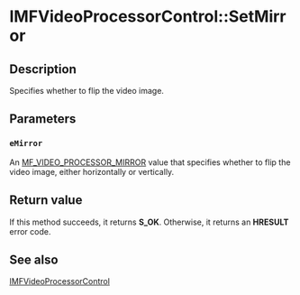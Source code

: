 # IMFVideoProcessorControl::SetMirror

## Description

Specifies whether to flip the video image.

## Parameters

### `eMirror`

An [MF_VIDEO_PROCESSOR_MIRROR](https://learn.microsoft.com/windows/desktop/api/mfidl/ne-mfidl-mf_video_processor_mirror) value that specifies whether to flip the video image, either horizontally or vertically.

## Return value

If this method succeeds, it returns **S_OK**. Otherwise, it returns an **HRESULT** error code.

## See also

[IMFVideoProcessorControl](https://learn.microsoft.com/windows/desktop/api/mfidl/nn-mfidl-imfvideoprocessorcontrol)